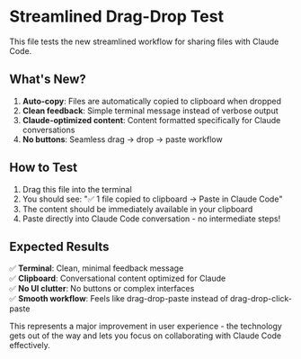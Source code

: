 # Streamlined Drag-Drop Test

This file tests the new streamlined workflow for sharing files with Claude Code.

## What's New?

1. **Auto-copy**: Files are automatically copied to clipboard when dropped
2. **Clean feedback**: Simple terminal message instead of verbose output  
3. **Claude-optimized content**: Content formatted specifically for Claude conversations
4. **No buttons**: Seamless drag → drop → paste workflow

## How to Test

1. Drag this file into the terminal
2. You should see: "✅ 1 file copied to clipboard → Paste in Claude Code"
3. The content should be immediately available in your clipboard
4. Paste directly into Claude Code conversation - no intermediate steps!

## Expected Results

✅ **Terminal**: Clean, minimal feedback message  
✅ **Clipboard**: Conversational content optimized for Claude  
✅ **No UI clutter**: No buttons or complex interfaces  
✅ **Smooth workflow**: Feels like drag-drop-paste instead of drag-drop-click-paste

This represents a major improvement in user experience - the technology gets out of the way and lets you focus on collaborating with Claude Code effectively.
